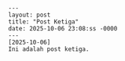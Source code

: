     ---
    layout: post
    title: "Post Ketiga"
    date: 2025-10-06 23:08:ss -0000
    ---
    [2025-10-06]
    Ini adalah post ketiga.
